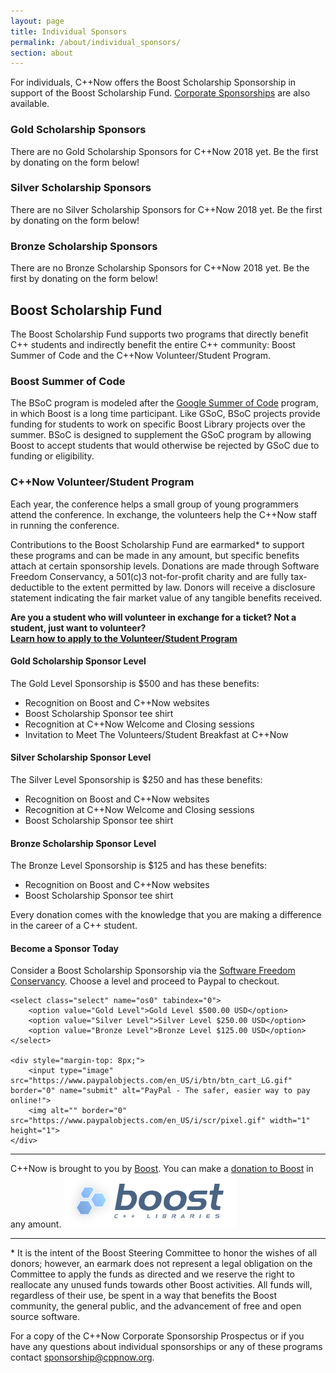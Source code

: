 ```yaml
---
layout: page
title: Individual Sponsors
permalink: /about/individual_sponsors/
section: about
---
```


For individuals, C++Now offers the Boost Scholarship Sponsorship in support of the Boost Scholarship Fund. [Corporate Sponsorships](/about/corporate_sponsors/) are also available.

### Gold Scholarship Sponsors

There are no Gold Scholarship Sponsors for C++Now 2018 yet. Be the first by donating on the form below!


### Silver Scholarship Sponsors

There are no Silver Scholarship Sponsors for C++Now 2018 yet. Be the first by donating on the form below!


### Bronze Scholarship Sponsors

There are no Bronze Scholarship Sponsors for C++Now 2018 yet. Be the first by donating on the form below!


## Boost Scholarship Fund

The Boost Scholarship Fund supports two programs that directly benefit C++ students and indirectly benefit the entire C++ community: Boost Summer of Code and the C++Now Volunteer/Student Program.


### Boost Summer of Code

The BSoC program is modeled after the [Google Summer of Code](https://developers.google.com/open-source/gsoc/) program, in which Boost is a long time participant. Like GSoC, BSoC projects provide funding for students to work on specific Boost Library projects over the summer. BSoC is designed to supplement the GSoC program by allowing Boost to accept students that would otherwise be rejected by GSoC due to funding or eligibility.



### C++Now Volunteer/Student Program

Each year, the conference helps a small group of young programmers attend the conference. In exchange, the volunteers help the C++Now staff in running the conference.

Contributions to the Boost Scholarship Fund are earmarked* to support these programs and can be made in any amount, but specific benefits attach at certain sponsorship levels. Donations are made through Software Freedom Conservancy, a 501(c)3 not-for-profit charity and are fully tax-deductible to the extent permitted by law. Donors will receive a disclosure statement indicating the fair market value of any tangible benefits received.

**Are you a student who will volunteer in exchange for a ticket? Not a student, just want to volunteer?<br>[Learn how to apply to the Volunteer/Student Program](/about/volunteer_program/)**

#### Gold Scholarship Sponsor Level

The Gold Level Sponsorship is $500 and has these benefits:

* Recognition on Boost and C++Now websites
* Boost Scholarship Sponsor tee shirt
* Recognition at C++Now Welcome and Closing sessions
* Invitation to Meet The Volunteers/Student Breakfast at C++Now

#### Silver Scholarship Sponsor Level

The Silver Level Sponsorship is $250 and has these benefits:

* Recognition on Boost and C++Now websites
* Recognition at C++Now Welcome and Closing sessions
* Boost Scholarship Sponsor tee shirt

#### Bronze Scholarship Sponsor Level

The Bronze Level Sponsorship is $125 and has these benefits:

* Recognition on Boost and C++Now websites
* Boost Scholarship Sponsor tee shirt

Every donation comes with the knowledge that you are making a difference in the career of a C++ student.

#### Become a Sponsor Today

Consider a Boost Scholarship Sponsorship via the [Software Freedom Conservancy](https://sfconservancy.org/). Choose a level and proceed to Paypal to checkout.

<form target="paypal" action="https://www.paypal.com/cgi-bin/webscr" method="post">
    <input type="hidden" name="cmd" value="_s-xclick">
    <input type="hidden" name="hosted_button_id" value="R8YMK82272QP6">
    <input type="hidden" name="currency_code" value="USD">

    <select class="select" name="os0" tabindex="0">
        <option value="Gold Level">Gold Level $500.00 USD</option>
        <option value="Silver Level">Silver Level $250.00 USD</option>
        <option value="Bronze Level">Bronze Level $125.00 USD</option>
    </select>

    <div style="margin-top: 8px;">
        <input type="image" src="https://www.paypalobjects.com/en_US/i/btn/btn_cart_LG.gif" border="0" name="submit" alt="PayPal - The safer, easier way to pay online!">
        <img alt="" border="0" src="https://www.paypalobjects.com/en_US/i/scr/pixel.gif" width="1" height="1">
    </div>
</form>

---

C++Now is brought to you by [Boost](http://www.boost.org). You can make a [donation to Boost](http://www.boost.org/donate/) in any amount.
<a href="http://www.boost.org" class="sponsorLink" target="_blank" rel="noopener noreferrer">
    <img src="/assets/img/sponsors/boost.png" class="sponsorImage" alt="Boost">
</a>

---

<p>* It is the intent of the Boost Steering Committee to honor the wishes of all donors; however, an earmark does not represent a legal obligation on the Committee to apply the funds as directed and we reserve the right to reallocate any unused funds towards other Boost activities. All funds will, regardless of their use, be spent in a way that benefits the Boost community, the general public, and the advancement of free and open source software.</p>

For a copy of the C++Now Corporate Sponsorship Prospectus or if you have any questions about individual sponsorships or any of these programs contact [sponsorship@cppnow.org](mailto:sponsorship@cppnow.org).
